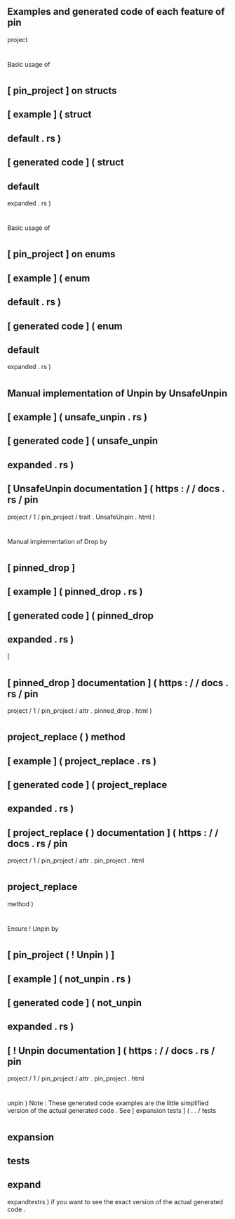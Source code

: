 #
Examples
and
generated
code
of
each
feature
of
pin
-
project
#
#
#
Basic
usage
of
#
[
pin_project
]
on
structs
-
[
example
]
(
struct
-
default
.
rs
)
-
[
generated
code
]
(
struct
-
default
-
expanded
.
rs
)
#
#
#
Basic
usage
of
#
[
pin_project
]
on
enums
-
[
example
]
(
enum
-
default
.
rs
)
-
[
generated
code
]
(
enum
-
default
-
expanded
.
rs
)
#
#
#
Manual
implementation
of
Unpin
by
UnsafeUnpin
-
[
example
]
(
unsafe_unpin
.
rs
)
-
[
generated
code
]
(
unsafe_unpin
-
expanded
.
rs
)
-
[
UnsafeUnpin
documentation
]
(
https
:
/
/
docs
.
rs
/
pin
-
project
/
1
/
pin_project
/
trait
.
UnsafeUnpin
.
html
)
#
#
#
Manual
implementation
of
Drop
by
#
[
pinned_drop
]
-
[
example
]
(
pinned_drop
.
rs
)
-
[
generated
code
]
(
pinned_drop
-
expanded
.
rs
)
-
[
#
[
pinned_drop
]
documentation
]
(
https
:
/
/
docs
.
rs
/
pin
-
project
/
1
/
pin_project
/
attr
.
pinned_drop
.
html
)
#
#
#
project_replace
(
)
method
-
[
example
]
(
project_replace
.
rs
)
-
[
generated
code
]
(
project_replace
-
expanded
.
rs
)
-
[
project_replace
(
)
documentation
]
(
https
:
/
/
docs
.
rs
/
pin
-
project
/
1
/
pin_project
/
attr
.
pin_project
.
html
#
project_replace
-
method
)
#
#
#
Ensure
!
Unpin
by
#
[
pin_project
(
!
Unpin
)
]
-
[
example
]
(
not_unpin
.
rs
)
-
[
generated
code
]
(
not_unpin
-
expanded
.
rs
)
-
[
!
Unpin
documentation
]
(
https
:
/
/
docs
.
rs
/
pin
-
project
/
1
/
pin_project
/
attr
.
pin_project
.
html
#
unpin
)
Note
:
These
generated
code
examples
are
the
little
simplified
version
of
the
actual
generated
code
.
See
[
expansion
tests
]
(
.
.
/
tests
#
expansion
-
tests
-
expand
-
expandtestrs
)
if
you
want
to
see
the
exact
version
of
the
actual
generated
code
.
